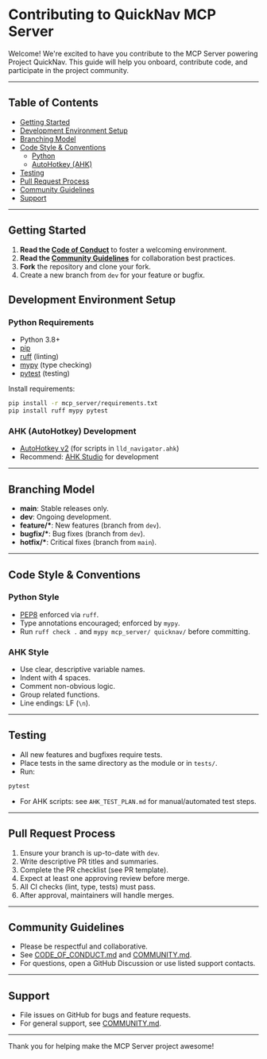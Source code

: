 # Contributing to QuickNav MCP Server

Welcome! We're excited to have you contribute to the MCP Server powering Project QuickNav. This guide will help you onboard, contribute code, and participate in the project community.

---

## Table of Contents

- [Getting Started](#getting-started)
- [Development Environment Setup](#development-environment-setup)
- [Branching Model](#branching-model)
- [Code Style & Conventions](#code-style--conventions)
    - [Python](#python-style)
    - [AutoHotkey (AHK)](#ahk-style)
- [Testing](#testing)
- [Pull Request Process](#pull-request-process)
- [Community Guidelines](#community-guidelines)
- [Support](#support)

---

## Getting Started

1. **Read the [Code of Conduct](CODE_OF_CONDUCT.md)** to foster a welcoming environment.
2. **Read the [Community Guidelines](COMMUNITY.md)** for collaboration best practices.
3. **Fork** the repository and clone your fork.
4. Create a new branch from `dev` for your feature or bugfix.

## Development Environment Setup

### Python Requirements

- Python 3.8+
- [pip](https://pip.pypa.io/)
- [ruff](https://docs.astral.sh/ruff/) (linting)
- [mypy](https://mypy-lang.org/) (type checking)
- [pytest](https://pytest.org/) (testing)

Install requirements:

```bash
pip install -r mcp_server/requirements.txt
pip install ruff mypy pytest
```

### AHK (AutoHotkey) Development

- [AutoHotkey v2](https://www.autohotkey.com/) (for scripts in `lld_navigator.ahk`)
- Recommend: [AHK Studio](https://www.ahkscript.org/boards/viewtopic.php?t=30077) for development

---

## Branching Model

- **main**: Stable releases only.
- **dev**: Ongoing development.
- **feature/\***: New features (branch from `dev`).
- **bugfix/\***: Bug fixes (branch from `dev`).
- **hotfix/\***: Critical fixes (branch from `main`).

---

## Code Style & Conventions

### Python Style

- [PEP8](https://pep8.org/) enforced via `ruff`.
- Type annotations encouraged; enforced by `mypy`.
- Run `ruff check .` and `mypy mcp_server/ quicknav/` before committing.

### AHK Style

- Use clear, descriptive variable names.
- Indent with 4 spaces.
- Comment non-obvious logic.
- Group related functions.
- Line endings: LF (`\n`).

---

## Testing

- All new features and bugfixes require tests.
- Place tests in the same directory as the module or in `tests/`.
- Run:

```bash
pytest
```

- For AHK scripts: see `AHK_TEST_PLAN.md` for manual/automated test steps.

---

## Pull Request Process

1. Ensure your branch is up-to-date with `dev`.
2. Write descriptive PR titles and summaries.
3. Complete the PR checklist (see PR template).
4. Expect at least one approving review before merge.
5. All CI checks (lint, type, tests) must pass.
6. After approval, maintainers will handle merges.

---

## Community Guidelines

- Please be respectful and collaborative.
- See [CODE_OF_CONDUCT.md](CODE_OF_CONDUCT.md) and [COMMUNITY.md](COMMUNITY.md).
- For questions, open a GitHub Discussion or use listed support contacts.

---

## Support

- File issues on GitHub for bugs and feature requests.
- For general support, see [COMMUNITY.md](COMMUNITY.md).

---

Thank you for helping make the MCP Server project awesome!
